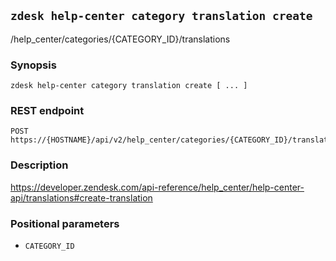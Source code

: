## `zdesk help-center category translation create`

/help_center/categories/{CATEGORY_ID}/translations

### Synopsis

    zdesk help-center category translation create [ ... ]

### REST endpoint

    POST https://{HOSTNAME}/api/v2/help_center/categories/{CATEGORY_ID}/translations

### Description

https://developer.zendesk.com/api-reference/help_center/help-center-api/translations#create-translation

### Positional parameters

* `CATEGORY_ID`

